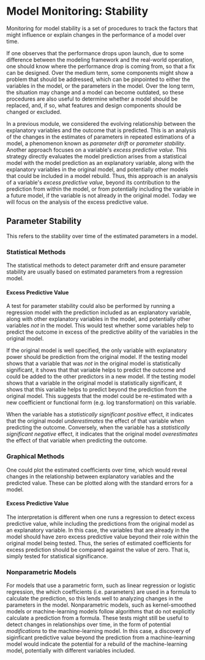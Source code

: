 
# Model Monitoring: Stability

Monitoring for model stability is a set of procedures to track the 
factors that might influence or explain changes in 
the performance of a model over time. 

If one observes that the performance drops upon launch, 
due to some difference between the modeling framework and the real-world operation, 
one should know where the performance drop is coming from, so that a fix can be designed.
Over the medium term, some components might show a problem that should be addressed, 
which can be pinpointed to either the variables in the model, 
or the parameters in the model. 
Over the long term, the situation may change and a model can become outdated,
so these procedures are also useful to determine whether a model should be replaced, 
and, if so, what features and design components should be changed or excluded.


In a previous module, we considered the evolving relationship
between the explanatory variables and the outcome that is predicted.
This is an analysis of the changes in the estimates of parameters 
in repeated estimations of a model, a phenomenon known as *parameter drift*
or  *parameter stability*. 
Another approach focuses on a variable's *excess predictive value*.
This strategy directly evaluates the model prediction arises
from a statistical model with the model prediction as an explanatory variable, 
along with the explanatory variables in the original model, 
and potentially other models that could be included in a model rebuild. 
Thus, this approach is an analysis of a variable's *excess predictive value*, 
beyond its contribution to the prediction from within the model, 
or from potentially including the variable in a future model, 
if the variable is not already in the original model. 
Today we will focus on the analysis of the excess predictive value.


## Parameter Stability

This refers to the stability over time of the estimated parameters in a model.

### Statistical Methods

The statistical methods to detect parameter drift and ensure parameter stability
are usually based on estimated parameters from a regression model. 


#### Excess Predictive Value

A test for parameter stability could also be performed by running a regression model 
with the prediction included as an explanatory variable, 
along with other explanatory variables in the model, 
and potentially other variables *not* in the model. 
This would test whether some variables help to predict the outcome in excess of
the predictive ability of the variables in the original model.


If the original model is well specified, the only variable with explanatory power should be 
prediction from the original model. 
If the testing model shows that a variable that was *not* in the original model is 
statistically significant, it shows that that variable helps to predict
the outcome and could be added to the other predictors in a new model. 
If the testing model shows that a variable in the original model is 
statistically significant, it shows that this variable helps to predict beyond 
the prediction from the original model. 
This suggests that the model could be re-estimated with a new coefficient or 
functional form (e.g. log transformation) on this variable.

When the variable has a *statistically significant positive* effect, 
it indicates that the original model *underestimates* the effect of that variable
when predicting the outcome.
Conversely, when the variable has a *statistically significant negative* effect, 
it indicates that the original model *overestimates* the effect of that variable
when predicting the outcome.


### Graphical Methods

One could plot the estimated coefficients over time, which would reveal changes in
the relationship between explanatory variables and the predicted value. 
These can be plotted along with the standard errors for a model. 


#### Excess Predictive Value

The interpretation is different when one runs a regression 
to detect excess predictive value, while including 
the predictions from the original model as an explanatory variable. 
In this case, the variables that are already in the model should have
zero excess predictive value beyond their role within the original model being tested.
Thus, the series of estimated coefficients for excess prediction
should be compared against the value of zero. 
That is, simply tested for statistical significance.

### Nonparametric Models

For models that use a parametric form, such as linear regression or logistic regression, 
the which coefficients (i.e. parameters) are used in a formula to calculate the prediction, 
so this lends well to analyzing changes in the parameters in the model. 
Nonparametric models, such as kernel-smoothed models or machine-learning models 
follow algorithms that do not explicitly calculate a prediction from a formula. 
These tests might still be useful to detect changes in relationships
over time, in the form of potential *modifications* to the machine-learning  model. 
In this case, a discovery of siginficant predictive value beyond the prediction
from a machine-learning model would indicate the potential for a rebuild
of the machine-learning model, 
potentially with different variables included.

